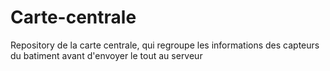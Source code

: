 # Carte-centrale
Repository de la carte centrale, qui regroupe les informations des capteurs du batiment avant d'envoyer le tout au serveur
